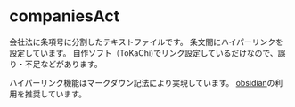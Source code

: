 # companiesAct

会社法に条項号に分割したテキストファイルです。
条文間にハイパーリンクを設定しています。
自作ソフト（ToKaChi)でリンク設定しているだけなので、誤り・不足などがあります。

ハイパーリンク機能はマークダウン記法により実現しています。
[obsidian](https://obsidian.md/)の利用を推奨しています。
